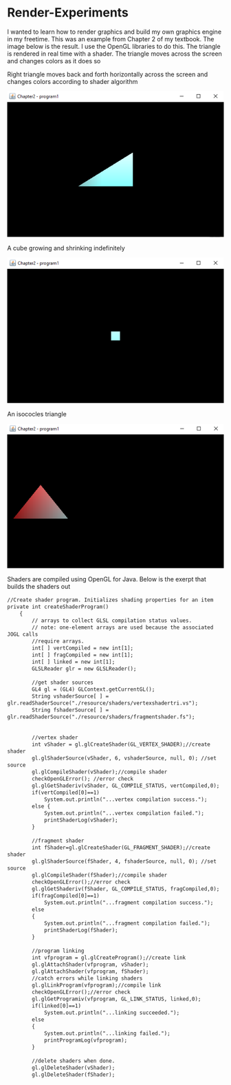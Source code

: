 # Render-Experiments
I wanted to learn how to render graphics and build my own graphics engine in my freetime. This was an example from Chapter 2 of my textbook. The image below is the result. I use the OpenGL libraries to do this. The triangle is rendered in real time with a shader. The triangle moves across the screen and changes colors as it does so

Right triangle moves back and forth horizontally across the screen and changes colors according to shader algorithm

![alt tag](https://github.com/austings/Render-Experiments/blob/master/pics/preview.png)

A cube growing and shrinking indefinitely

![alt tag](https://github.com/austings/Render-Experiments/blob/master/pics/preview2.png)

An isococles triangle

![alt tag](https://github.com/austings/Render-Experiments/blob/master/pics/preview3.png)


Shaders are compiled using OpenGL for Java. Below is the exerpt that builds the shaders out

```
//Create shader program. Initializes shading properties for an item
private int createShaderProgram()
	{ 
		// arrays to collect GLSL compilation status values.
		// note: one-element arrays are used because the associated JOGL calls
		//require arrays.
		int[ ] vertCompiled = new int[1];
		int[ ] fragCompiled = new int[1];
		int[ ] linked = new int[1];
		GLSLReader glr = new GLSLReader();
		
		//get shader sources
		GL4 gl = (GL4) GLContext.getCurrentGL();
		String vshaderSource[ ] = glr.readShaderSource("./resource/shaders/vertexshadertri.vs");
		String fshaderSource[ ] = glr.readShaderSource("./resource/shaders/fragmentshader.fs");

		
		//vertex shader
		int vShader = gl.glCreateShader(GL_VERTEX_SHADER);//create shader
		gl.glShaderSource(vShader, 6, vshaderSource, null, 0); //set source
		gl.glCompileShader(vShader);//compile shader
		checkOpenGLError(); //error check
		gl.glGetShaderiv(vShader, GL_COMPILE_STATUS, vertCompiled,0);
		if(vertCompiled[0]==1)
			System.out.println("...vertex compilation success.");
		else {
			System.out.println("...vertex compilation failed.");
			printShaderLog(vShader);
		}

		//fragment shader
		int fShader=gl.glCreateShader(GL_FRAGMENT_SHADER);//create shader
		gl.glShaderSource(fShader, 4, fshaderSource, null, 0); //set source
		gl.glCompileShader(fShader);//compile shader
		checkOpenGLError();//error check
		gl.glGetShaderiv(fShader, GL_COMPILE_STATUS, fragCompiled,0);
		if(fragCompiled[0]==1)
			System.out.println("...fragment compilation success.");
		else
		{
			System.out.println("...fragment compilation failed.");
			printShaderLog(fShader);
		}
		
		//program linking
		int vfprogram = gl.glCreateProgram();//create link
		gl.glAttachShader(vfprogram, vShader);
		gl.glAttachShader(vfprogram, fShader);
		//catch errors while linking shaders
		gl.glLinkProgram(vfprogram);//compile link
		checkOpenGLError();//error check
		gl.glGetProgramiv(vfprogram, GL_LINK_STATUS, linked,0);
		if(linked[0]==1)
			System.out.println("...linking succeeded.");
		else
		{
			System.out.println("...linking failed.");
			printProgramLog(vfprogram);
		}
		
		//delete shaders when done.
		gl.glDeleteShader(vShader);
		gl.glDeleteShader(fShader);


